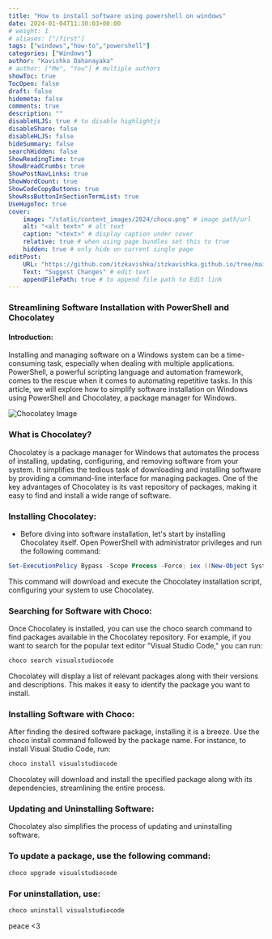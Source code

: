 ```yaml
---
title: "How to install software using powershell on windows"
date: 2024-01-04T11:30:03+00:00
# weight: 1
# aliases: ["/first"]
tags: ["windows","how-to","powershell"]
categories: ["Windows"]
author: "Kavishka Dahanayaka"
# author: ["Me", "You"] # multiple authors
showToc: true
TocOpen: false
draft: false
hidemeta: false
comments: true
description: ""
disableHLJS: true # to disable highlightjs
disableShare: false
disableHLJS: false
hideSummary: false
searchHidden: false
ShowReadingTime: true
ShowBreadCrumbs: true
ShowPostNavLinks: true
ShowWordCount: true
ShowCodeCopyButtons: true
ShowRssButtonInSectionTermList: true
UseHugoToc: true
cover:
    image: "/static/content_images/2024/choco.png" # image path/url
    alt: "<alt text>" # alt text
    caption: "<text>" # display caption under cover
    relative: true # when using page bundles set this to true
    hidden: true # only hide on current single page
editPost:
    URL: "https://github.com/itzkavishka/itzkavishka.github.io/tree/main/content"
    Text: "Suggest Changes" # edit text
    appendFilePath: true # to append file path to Edit link
---
```

### Streamlining Software Installation with PowerShell and Chocolatey
#### Introduction:

Installing and managing software on a Windows system can be a time-consuming task, especially when dealing with multiple applications. PowerShell, a powerful scripting language and automation framework, comes to the rescue when it comes to automating repetitive tasks. In this article, we will explore how to simplify software installation on Windows using PowerShell and Chocolatey, a package manager for Windows.


![Chocolatey Image](https://chocolatey.org/assets/images/global-shared/logo-square.svg)


### What is Chocolatey?
Chocolatey is a package manager for Windows that automates the process of installing, updating, configuring, and removing software from your system. It simplifies the tedious task of downloading and installing software by providing a command-line interface for managing packages. One of the key advantages of Chocolatey is its vast repository of packages, making it easy to find and install a wide range of software.

### Installing Chocolatey:
- Before diving into software installation, let's start by installing Chocolatey itself. Open PowerShell with administrator privileges and run the following command:

```powershell
Set-ExecutionPolicy Bypass -Scope Process -Force; iex ((New-Object System.Net.WebClient).DownloadString('https://chocolatey.org/install.ps1'))

```

This command will download and execute the Chocolatey installation script, configuring your system to use Chocolatey.

### Searching for Software with Choco:
Once Chocolatey is installed, you can use the choco search command to find packages available in the Chocolatey repository. For example, if you want to search for the popular text editor "Visual Studio Code," you can run:

```powershell
choco search visualstudiocode
```
Chocolatey will display a list of relevant packages along with their versions and descriptions. This makes it easy to identify the package you want to install.

### Installing Software with Choco:
After finding the desired software package, installing it is a breeze. Use the choco install command followed by the package name. For instance, to install Visual Studio Code, run:

```powershell
choco install visualstudiocode
```
Chocolatey will download and install the specified package along with its dependencies, streamlining the entire process.

### Updating and Uninstalling Software:
Chocolatey also simplifies the process of updating and uninstalling software. 
### To update a package, use the following command:
```powershell
choco upgrade visualstudiocode
```

### For uninstallation, use:
```powershell
choco uninstall visualstudiocode
```
peace <3